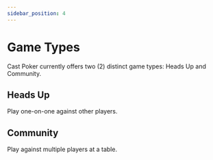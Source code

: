 ```yaml
---
sidebar_position: 4
---
```


# Game Types

Cast Poker currently offers two (2) distinct game types: Heads Up and Community.


## Heads Up

Play one-on-one against other players.


## Community

Play against multiple players at a table.
